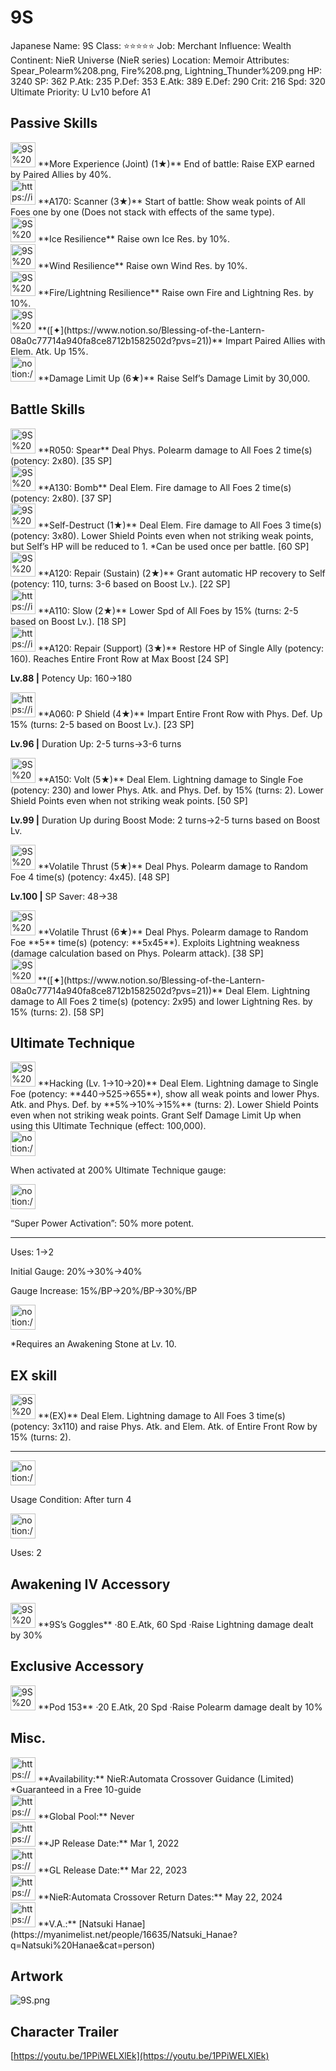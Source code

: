 # 9S

Japanese Name: 9S
Class: ⭐️⭐️⭐️⭐️⭐️
Job: Merchant
Influence: Wealth
Continent: NieR Universe (NieR series)
Location: Memoir
Attributes: Spear_Polearm%208.png, Fire%208.png, Lightning_Thunder%209.png
HP: 3240
SP: 362
P.Atk: 235
P.Def: 353
E.Atk: 389
E.Def: 290
Crit: 216
Spd: 320
Ultimate Priority: U Lv10 before A1

## Passive Skills

<aside>
<img src="9S%202804f181146e4a32acb08d4ac6d7d0e8/More_Experience_(Joint).png" alt="9S%202804f181146e4a32acb08d4ac6d7d0e8/More_Experience_(Joint).png" width="40px" /> **More Experience (Joint) (1★)**
End of battle: Raise EXP earned by Paired Allies by 40%.

</aside>

<aside>
<img src="https://img.game8.jp/6930248/95253cfad2f4c13410ee3719448cdbf9.png/show" alt="https://img.game8.jp/6930248/95253cfad2f4c13410ee3719448cdbf9.png/show" width="40px" /> **A170: Scanner (3★)**
Start of battle: Show weak points of All Foes one by one (Does not stack with effects of the same type).

</aside>

<aside>
<img src="9S%202804f181146e4a32acb08d4ac6d7d0e8/Ice_Resilience.png" alt="9S%202804f181146e4a32acb08d4ac6d7d0e8/Ice_Resilience.png" width="40px" /> **Ice Resilience**
Raise own Ice Res. by 10%.

</aside>

<aside>
<img src="9S%202804f181146e4a32acb08d4ac6d7d0e8/Wind_Resilience.png" alt="9S%202804f181146e4a32acb08d4ac6d7d0e8/Wind_Resilience.png" width="40px" /> **Wind Resilience**
Raise own Wind Res. by 10%.

</aside>

<aside>
<img src="9S%202804f181146e4a32acb08d4ac6d7d0e8/FireLightning_Resilience.png" alt="9S%202804f181146e4a32acb08d4ac6d7d0e8/FireLightning_Resilience.png" width="40px" /> **Fire/Lightning Resilience**
Raise own Fire and Lightning Res. by 10%.

</aside>

<aside>
<img src="9S%202804f181146e4a32acb08d4ac6d7d0e8/Elem_atk_Boost.png" alt="9S%202804f181146e4a32acb08d4ac6d7d0e8/Elem_atk_Boost.png" width="40px" /> **([✦](https://www.notion.so/Blessing-of-the-Lantern-08a0c77714a940fa8ce8712b1582502d?pvs=21))**
Impart Paired Allies with Elem. Atk. Up 15%.

</aside>

<aside>
<img src="notion://custom_emoji/2482af5e-3bb7-4af8-a110-df4150e44521/17debbc6-5396-80a6-933a-007af3a7f551" alt="notion://custom_emoji/2482af5e-3bb7-4af8-a110-df4150e44521/17debbc6-5396-80a6-933a-007af3a7f551" width="40px" /> **Damage Limit Up (6★)**
Raise Self’s Damage Limit by 30,000.

</aside>

## Battle Skills

<aside>
<img src="9S%202804f181146e4a32acb08d4ac6d7d0e8/Spear_Polearm.png" alt="9S%202804f181146e4a32acb08d4ac6d7d0e8/Spear_Polearm.png" width="40px" /> **R050: Spear**
Deal Phys. Polearm damage to All Foes 2 time(s) (potency: 2x80). [35 SP]

</aside>

<aside>
<img src="9S%202804f181146e4a32acb08d4ac6d7d0e8/Fire.png" alt="9S%202804f181146e4a32acb08d4ac6d7d0e8/Fire.png" width="40px" /> **A130: Bomb**
Deal Elem. Fire damage to All Foes 2 time(s) (potency: 2x80). [37 SP]

</aside>

<aside>
<img src="9S%202804f181146e4a32acb08d4ac6d7d0e8/Fire%201.png" alt="9S%202804f181146e4a32acb08d4ac6d7d0e8/Fire%201.png" width="40px" /> **Self-Destruct (1★)**
Deal Elem. Fire damage to All Foes 3 time(s) (potency: 3x80). Lower Shield Points even when not striking weak points, but Self’s HP will be reduced to 1. *Can be used once per battle. [60 SP]

</aside>

<aside>
<img src="9S%202804f181146e4a32acb08d4ac6d7d0e8/Vim_and_Vigor.png" alt="9S%202804f181146e4a32acb08d4ac6d7d0e8/Vim_and_Vigor.png" width="40px" /> **A120: Repair (Sustain) (2★)**
Grant automatic HP recovery to Self (potency: 110, turns: 3-6 based on Boost Lv.). [22 SP]

</aside>

<aside>
<img src="https://img.game8.jp/6909196/ce50237128dbdac99dd75aad5895bba1.png/show" alt="https://img.game8.jp/6909196/ce50237128dbdac99dd75aad5895bba1.png/show" width="40px" /> **A110: Slow (2★)**
Lower Spd of All Foes by 15% (turns: 2-5 based on Boost Lv.). [18 SP]

</aside>

<aside>
<img src="https://img.game8.jp/6909197/4eaa54be6aac9c9c4a1b006531ef1771.png/show" alt="https://img.game8.jp/6909197/4eaa54be6aac9c9c4a1b006531ef1771.png/show" width="40px" /> **A120: Repair (Support) (3★)**
Restore HP of Single Ally (potency: 160). Reaches Entire Front Row at Max Boost [24 SP]

**Lv.88 |** Potency Up: 160→180

</aside>

<aside>
<img src="https://img.game8.jp/6909195/fb1af3b553f4112d4403e0f7452fd2a2.png/show" alt="https://img.game8.jp/6909195/fb1af3b553f4112d4403e0f7452fd2a2.png/show" width="40px" /> **A060: P Shield (4★)**
Impart Entire Front Row with Phys. Def. Up 15% (turns: 2-5 based on Boost Lv.). [23 SP]

**Lv.96 |** Duration Up: 2-5 turns→3-6 turns

</aside>

<aside>
<img src="9S%202804f181146e4a32acb08d4ac6d7d0e8/Lightning_Thunder.png" alt="9S%202804f181146e4a32acb08d4ac6d7d0e8/Lightning_Thunder.png" width="40px" /> **A150: Volt (5★)**
Deal Elem. Lightning damage to Single Foe (potency: 230) and lower Phys. Atk. and Phys. Def. by 15% (turns: 2). Lower Shield Points even when not striking weak points. [50 SP]

**Lv.99 |** Duration Up during Boost Mode: 2 turns→2-5 turns based on Boost Lv.

</aside>

<aside>
<img src="9S%202804f181146e4a32acb08d4ac6d7d0e8/Spear_Polearm%201.png" alt="9S%202804f181146e4a32acb08d4ac6d7d0e8/Spear_Polearm%201.png" width="40px" /> **Volatile Thrust (5★)**
Deal Phys. Polearm damage to Random Foe 4 time(s) (potency: 4x45). [48 SP]

**Lv.100 |** SP Saver: 48→38

<aside>
<img src="9S%202804f181146e4a32acb08d4ac6d7d0e8/Spear_Polearm%201.png" alt="9S%202804f181146e4a32acb08d4ac6d7d0e8/Spear_Polearm%201.png" width="40px" /> **Volatile Thrust (6★)**
Deal Phys. Polearm damage to Random Foe **5** time(s) (potency: **5x45**). Exploits Lightning weakness (damage calculation based on Phys. Polearm attack). [38 SP]

</aside>

</aside>

<aside>
<img src="9S%202804f181146e4a32acb08d4ac6d7d0e8/Lightning_Thunder.png" alt="9S%202804f181146e4a32acb08d4ac6d7d0e8/Lightning_Thunder.png" width="40px" /> **([✦](https://www.notion.so/Blessing-of-the-Lantern-08a0c77714a940fa8ce8712b1582502d?pvs=21))**
Deal Elem. Lightning damage to All Foes 2 time(s) (potency: 2x95) and lower Lightning Res. by 15% (turns: 2). [58 SP]

</aside>

## Ultimate Technique

<aside>
<img src="9S%202804f181146e4a32acb08d4ac6d7d0e8/Lightning_Thunder%201.png" alt="9S%202804f181146e4a32acb08d4ac6d7d0e8/Lightning_Thunder%201.png" width="40px" /> **Hacking (Lv. 1→10→20)**
Deal Elem. Lightning damage to Single Foe (potency: **440→525→655**), show all weak points and lower Phys. Atk. and Phys. Def. by **5%→10%→15%** (turns: 2). Lower Shield Points even when not striking weak points. Grant Self Damage Limit Up when using this Ultimate Technique (effect: 100,000).

<aside>
<img src="notion://custom_emoji/2482af5e-3bb7-4af8-a110-df4150e44521/137ebbc6-5396-80a2-a199-007a067e9993" alt="notion://custom_emoji/2482af5e-3bb7-4af8-a110-df4150e44521/137ebbc6-5396-80a2-a199-007a067e9993" width="40px" />

When activated at 200% Ultimate Technique gauge:

<aside>
<img src="notion://custom_emoji/2482af5e-3bb7-4af8-a110-df4150e44521/193ebbc6-5396-8035-8eea-007a52e85f9d" alt="notion://custom_emoji/2482af5e-3bb7-4af8-a110-df4150e44521/193ebbc6-5396-8035-8eea-007a52e85f9d" width="40px" />

“Super Power Activation”: 50% more potent.

</aside>

</aside>

---

Uses:
1→2

Initial Gauge:
20%→30%→40%

Gauge Increase: 15%/BP→20%/BP→30%/BP

<aside>
<img src="notion://custom_emoji/2482af5e-3bb7-4af8-a110-df4150e44521/182ebbc6-5396-80af-9978-007ac248795b" alt="notion://custom_emoji/2482af5e-3bb7-4af8-a110-df4150e44521/182ebbc6-5396-80af-9978-007ac248795b" width="40px" />

*Requires an Awakening Stone at Lv. 10.

</aside>

</aside>

## EX skill

<aside>
<img src="9S%202804f181146e4a32acb08d4ac6d7d0e8/Lightning_Thunder%201.png" alt="9S%202804f181146e4a32acb08d4ac6d7d0e8/Lightning_Thunder%201.png" width="40px" /> **(EX)**
Deal Elem. Lightning damage to All Foes 3 time(s) (potency: 3x110) and raise Phys. Atk. and Elem. Atk. of Entire Front Row by 15% (turns: 2).

---

<aside>
<img src="notion://custom_emoji/2482af5e-3bb7-4af8-a110-df4150e44521/137ebbc6-5396-802c-b9bc-007a54884b6f" alt="notion://custom_emoji/2482af5e-3bb7-4af8-a110-df4150e44521/137ebbc6-5396-802c-b9bc-007a54884b6f" width="40px" />

Usage Condition: After turn 4

</aside>

<aside>
<img src="notion://custom_emoji/2482af5e-3bb7-4af8-a110-df4150e44521/137ebbc6-5396-80ba-9f36-007a936447ac" alt="notion://custom_emoji/2482af5e-3bb7-4af8-a110-df4150e44521/137ebbc6-5396-80ba-9f36-007a936447ac" width="40px" />

Uses: 2

</aside>

</aside>

## Awakening IV Accessory

<aside>
<img src="9S%202804f181146e4a32acb08d4ac6d7d0e8/Awakening_IV.png" alt="9S%202804f181146e4a32acb08d4ac6d7d0e8/Awakening_IV.png" width="40px" /> **9S’s Goggles**
·80 E.Atk, 60 Spd
·Raise Lightning damage dealt by 30%

</aside>

## Exclusive Accessory

<aside>
<img src="9S%202804f181146e4a32acb08d4ac6d7d0e8/Accessory.png" alt="9S%202804f181146e4a32acb08d4ac6d7d0e8/Accessory.png" width="40px" /> **Pod 153**
·20 E.Atk, 20 Spd
·Raise Polearm damage dealt by 10%

</aside>

## Misc.

<aside>
<img src="https://www.notion.so/icons/gift_gray.svg" alt="https://www.notion.so/icons/gift_gray.svg" width="40px" /> **Availability:** NieR:Automata Crossover Guidance (Limited)
*Guaranteed in a Free 10-guide

</aside>

<aside>
<img src="https://www.notion.so/icons/globe_gray.svg" alt="https://www.notion.so/icons/globe_gray.svg" width="40px" /> **Global Pool:** Never

</aside>

<aside>
<img src="https://www.notion.so/icons/calendar_red.svg" alt="https://www.notion.so/icons/calendar_red.svg" width="40px" /> **JP Release Date:**
Mar 1, 2022

</aside>

<aside>
<img src="https://www.notion.so/icons/calendar_blue.svg" alt="https://www.notion.so/icons/calendar_blue.svg" width="40px" /> **GL Release Date:**
Mar 22, 2023

</aside>

<aside>
<img src="https://www.notion.so/icons/history_gray.svg" alt="https://www.notion.so/icons/history_gray.svg" width="40px" /> **NieR:Automata Crossover Return Dates:**
May 22, 2024

</aside>

<aside>
<img src="https://www.notion.so/icons/microphone_gray.svg" alt="https://www.notion.so/icons/microphone_gray.svg" width="40px" /> **V.A.:** [Natsuki Hanae](https://myanimelist.net/people/16635/Natsuki_Hanae?q=Natsuki%20Hanae&cat=person)

</aside>

## Artwork

![9S.png](9S%202804f181146e4a32acb08d4ac6d7d0e8/9S.png)

## Character Trailer

[https://youtu.be/1PPiWELXlEk](https://youtu.be/1PPiWELXlEk)